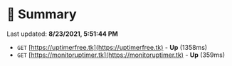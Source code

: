 # 📖 Summary
Last updated: **8/23/2021, 5:51:44 PM**

- `GET` [https://uptimerfree.tk](https://uptimerfree.tk) - **Up** (1358ms)
- `GET` [https://monitoruptimer.tk](https://monitoruptimer.tk) - **Up** (359ms)
